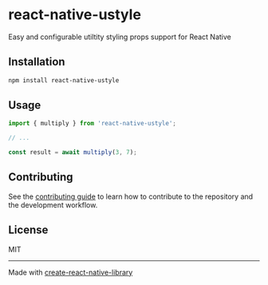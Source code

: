# react-native-ustyle

Easy and configurable utiltity styling props support for React Native

## Installation

```sh
npm install react-native-ustyle
```

## Usage

```js
import { multiply } from 'react-native-ustyle';

// ...

const result = await multiply(3, 7);
```

## Contributing

See the [contributing guide](CONTRIBUTING.md) to learn how to contribute to the repository and the development workflow.

## License

MIT

---

Made with [create-react-native-library](https://github.com/callstack/react-native-builder-bob)
